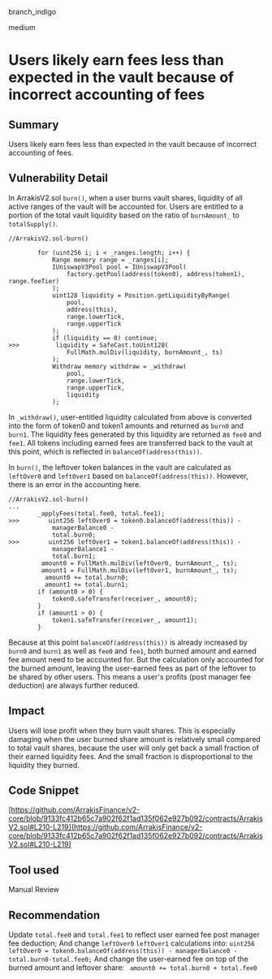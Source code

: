 branch_indigo

medium

# Users likely earn fees less than expected in the vault because of incorrect accounting of fees

## Summary
Users likely earn fees less than expected in the vault because of incorrect accounting of fees.
## Vulnerability Detail
In ArrakisV2.sol `burn()`, when a user burns vault shares, liquidity of all active ranges of the vault will be accounted for. Users are entitled to a portion of the total vault liquidity based on the ratio of `burnAmount_` to `totalSupply()`. 
```solidity
//ArrakisV2.sol-burn()

        for (uint256 i; i < _ranges.length; i++) {
            Range memory range = _ranges[i];
            IUniswapV3Pool pool = IUniswapV3Pool(
                factory.getPool(address(token0), address(token1), range.feeTier)
            );
            uint128 liquidity = Position.getLiquidityByRange(
                pool,
                address(this),
                range.lowerTick,
                range.upperTick
            );
            if (liquidity == 0) continue;
>>>          liquidity = SafeCast.toUint128(
                FullMath.mulDiv(liquidity, burnAmount_, ts)
            );
            Withdraw memory withdraw = _withdraw(
                pool,
                range.lowerTick,
                range.upperTick,
                liquidity
            );

```
In `_withdraw()`, user-entitled liquidity calculated from above is converted into the form of token0 and token1 amounts and returned as `burn0` and `burn1`. The liquidity fees generated by this liquidity are returned as `fee0` and `fee1`.  All tokens including earned fees are transferred back to the vault at this point, which is reflected in `balanceOf(address(this))`.

In `burn()`, the leftover token balances in the vault are calculated as `leftOver0` and `leftOver1` based on `balanceOf(address(this))`. However, there is an error in the accounting here. 
```solidity
//ArrakisV2.sol-burn()
...
        _applyFees(total.fee0, total.fee1);
>>>        uint256 leftOver0 = token0.balanceOf(address(this)) -
            managerBalance0 -
            total.burn0;
>>>        uint256 leftOver1 = token1.balanceOf(address(this)) -
            managerBalance1 -
            total.burn1;
         amount0 = FullMath.mulDiv(leftOver0, burnAmount_, ts);
         amount1 = FullMath.mulDiv(leftOver1, burnAmount_, ts);
          amount0 += total.burn0;
          amount1 += total.burn1;
        if (amount0 > 0) {
            token0.safeTransfer(receiver_, amount0);
        }
        if (amount1 > 0) {
            token1.safeTransfer(receiver_, amount1);
        }

```
Because at this point `balanceOf(address(this))` is already increased by `burn0` and `burn1` as well as `fee0` and `fee1`, both burned amount and earned fee amount need to be accounted for. But the calculation only accounted for the burned amount, leaving the user-earned fees as part of the leftover to be shared by other users. This means a user's profits (post manager fee deduction) are always further reduced.

## Impact
Users will lose profit when they burn vault shares. This is especially damaging when the user burned share amount is relatively small compared to total vault shares, because the user will only get back a small fraction of their earned liquidity fees. And the small fraction is disproportional to the liquidity they burned. 

## Code Snippet
[https://github.com/ArrakisFinance/v2-core/blob/9133fc412b65c7a902f62f1ad135f062e927b092/contracts/ArrakisV2.sol#L210-L219](https://github.com/ArrakisFinance/v2-core/blob/9133fc412b65c7a902f62f1ad135f062e927b092/contracts/ArrakisV2.sol#L210-L219)

## Tool used

Manual Review

## Recommendation
Update `total.fee0` and `total.fee1` to reflect user earned fee post manager fee deduction; And change `leftOver0` `leftOver1` calculations into: `uint256 leftOver0 = token0.balanceOf(address(this)) -
            managerBalance0 -
            total.burn0-total.fee0;`
And change the user-earned fee on top of the burned amount and leftover share: ` amount0 += total.burn0 + total.fee0`